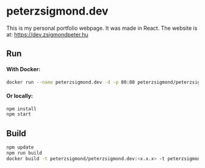 # peterzsigmond.dev

This is my personal portfolio webpage. It was made in React.
The website is at: https://dev.zsigmondpeter.hu

## Run
#### With Docker:
```bash
docker run --name peterzsigmond.dev -d -p 80:80 peterzsigmond/peterzsigmond.dev
```

#### Or locally:
```bash
npm install
npm start
```

## Build
```bash
npm update
npm run build
docker build -t peterzsigmond/peterzsigmond.dev:<x.x.x> -t peterzsigmond/peterzsigmond.dev:latest .
```
